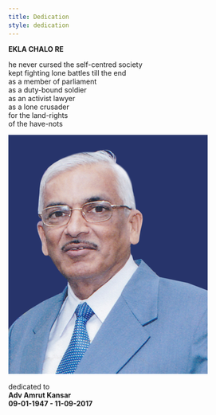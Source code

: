 ```yaml
---
title: Dedication
style: dedication
---
```


****EKLA CHALO RE****

he never cursed the self-centred society  
kept fighting lone battles till the end  
as a member of parliament  
as a duty-bound soldier  
as an activist lawyer  
as a lone crusader  
for the land-rights  
of the have-nots  

![Advocate Amrut Kansar](images/amrut_kansar_profile.png)

dedicated to  
**Adv Amrut Kansar**  
**09-01-1947 - 11-09-2017**  
